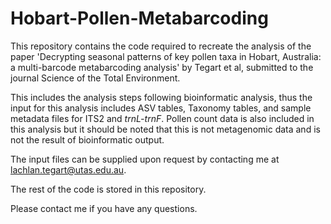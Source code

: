 # Hobart-Pollen-Metabarcoding
This repository contains the code required to recreate the analysis of the paper 'Decrypting seasonal patterns of key pollen taxa in Hobart, Australia: a multi-barcode metabarcoding analysis' by Tegart et al, submitted to the journal Science of the Total Environment.

This includes the analysis steps following bioinformatic analysis, thus the input for this analysis includes ASV tables, Taxonomy tables, and sample metadata files for ITS2 and _trnL-trnF_. Pollen count data is also included in this analysis but it should be noted that this is not metagenomic data and is not the result of bioinformatic output.

The input files can be supplied upon request by contacting me at lachlan.tegart@utas.edu.au.

The rest of the code is stored in this repository.

Please contact me if you have any questions.
